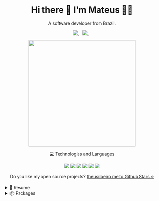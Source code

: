 

<h1 align='center'>
  Hi there 👋 I'm Mateus 👨‍💻
</h1>

<p align='center'>
  A software developer from Brazil.
</p>



<p align='center'>
  
  <a href="https://www.linkedin.com/in/theusribeiro/">
    <img src="https://img.shields.io/badge/linkedin-%230077B5.svg?&style=for-the-badge&logo=linkedin&logoColor=white" />
  </a>&nbsp;&nbsp;
  <a href="https://www.instagram.com/sr.teus">
    <img src="https://img.shields.io/badge/instagram-%23E4405F.svg?&style=for-the-badge&logo=instagram&logoColor=white" />        
  </a>&nbsp;&nbsp;
  
</p>

<p align='center'>
  <a href="#"><img src="https://github-readme-stats.vercel.app/api?username=TheusRibeiro&show_icons=true&count_private=true&theme=dark" width="350"></a>
</p>

<p align='center'>
  💻 Technologies and Languages<br/><br/>
  <img src="https://img.shields.io/badge/reactjs-%230078D6.svg?&style=for-the-badge&logo=react&logoColor=white" />
  <img src="https://img.shields.io/badge/laravel-4A154B.svg?&style=for-the-badge&logo=laravel&logoColor=white" />
  <img src="https://img.shields.io/badge/github-181717.svg?&style=for-the-badge&logo=github&logoColor=white" />
  <img src="https://img.shields.io/badge/javascript-typescript-0FAAFF.svg?&style=for-the-badge&logo=javascript5&logoColor=white" />
  <img src="https://img.shields.io/badge/html5-E34F26.svg?&style=for-the-badge&logo=html5&logoColor=white" />
  <img src="https://img.shields.io/badge/css3-1572B6.svg?&style=for-the-badge&logo=css3&logoColor=white" />
</p>

<p align='center'>
  Do you like my open source projects? <a href='https://stars.github.com/theusribeiro/'>theusribeiro me to Github Stars ⭐</a>
</p>


<details>
  <summary>📃 Resume</summary>


## Education

- 📖 **Sistemas de Informação**\
📆 2014\
📍 **State University of Southwest Bahia** - Bahia, Brazil

</details>

<details>
  <summary>📦 Packages</summary>
  
  

| Name                 | Documentation                              | Install   | Downloads |
| -------------------- | -------------------------------------------- | --------- | --------- |
| [NodeJS](https://nodejs.org/en/download/) | [NodeJS Docs](https://nodejs.org/en/docs/)  | [![Nuget](https://img.shields.io/nuget/v/Slack.Exception.Send)](https://nodejs.org/en/download/) | [![NodeJS](https://img.shields.io/nuget/dt/Slack.Exception.Send)](https://nodejs.org/en/download/) |
| [Laravel.com](https://laravel.com/)   | [Laravel Docs](https://laravel.com/docs/)   | [![Nuget](https://img.shields.io/nuget/v/BrazilHolidays.Net)](https://laravel.com/docs/7.x/installation) | [![Laravel](https://img.shields.io/nuget/dt/BrazilHolidays.Net)](https://laravel.com/docs/7.x/installation) |
<!-- | Content Cell         | Content Cell                                | link | link | -->
  
</details>
  



<!---
 - 👋 Hi, I’m @TheusRibeiro
- 👀 I’m interested in ...
- 🌱 I’m currently learning ...
- 💞️ I’m looking to collaborate on ...
- 📫 How to reach me ...
--->

<!---
TheusRibeiro/TheusRibeiro is a ✨ special ✨ repository because its `README.md` (this file) appears on your GitHub profile.
You can click the Preview link to take a look at your changes.
--->
